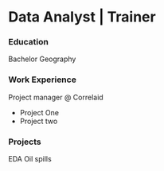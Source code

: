 # Data Analyst | Trainer

### Education
Bachelor Geography


### Work Experience
Project manager @ Correlaid
- Project One
- Project two

### Projects
EDA Oil spills
